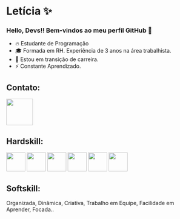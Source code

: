 #  Letícia ✨
### Hello, Devs!! Bem-vindos ao meu perfil GitHub 👋

- 🔥 Estudante de Programação
- 🎓 Formada em RH. Experiência de 3 anos na área trabalhista.
- 💫 Estou em transição de carreira.
- ⚡  Constante Aprendizado. 

## Contato:
<a href="https://www.linkedin.com/in/leticiasantosferreira/" target="_blank"><img
                src="https://cdn.jsdelivr.net/gh/devicons/devicon/icons/linkedin/linkedin-original-wordmark.svg"
                width="70px" height="70px" target="_blank"></a>
   
 ## Hardskill:
<div> 
  <img src="https://cdn.jsdelivr.net/gh/devicons/devicon/icons/html5/html5-original-wordmark.svg" width="50px" height="50px"/> 
  <img src="https://cdn.jsdelivr.net/gh/devicons/devicon/icons/css3/css3-original-wordmark.svg" width="50px" height="50px"/>
  <img src="https://cdn.jsdelivr.net/gh/devicons/devicon/icons/javascript/javascript-original.svg" width="50px" height="50px"/>
  <img src="https://cdn.jsdelivr.net/gh/devicons/devicon/icons/vscode/vscode-original-wordmark.svg" width="50px" height="50px"/>
  <img src="https://cdn.jsdelivr.net/gh/devicons/devicon/icons/github/github-original-wordmark.svg" width="50px" height="50px"/>
  <img src="https://cdn.jsdelivr.net/gh/devicons/devicon/icons/git/git-original-wordmark.svg" width="50px" height="50px"/>
 </div>
 
 ## Softskill:
 Organizada,
 Dinâmica,
 Criativa,
 Trabalho em Equipe,
 Facilidade em Aprender,
 Focada..
 
 
 
